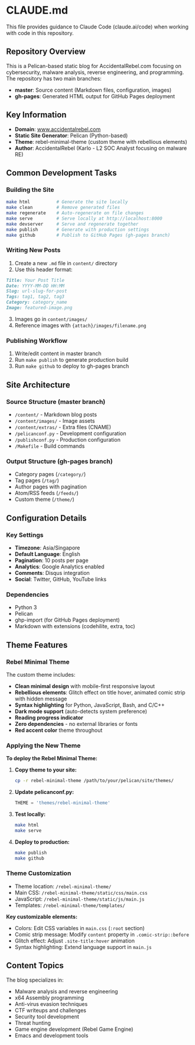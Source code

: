 # CLAUDE.md

This file provides guidance to Claude Code (claude.ai/code) when working with code in this repository.

## Repository Overview

This is a Pelican-based static blog for AccidentalRebel.com focusing on cybersecurity, malware analysis, reverse engineering, and programming. The repository has two main branches:

- **master**: Source content (Markdown files, configuration, images)
- **gh-pages**: Generated HTML output for GitHub Pages deployment

## Key Information

- **Domain**: www.accidentalrebel.com
- **Static Site Generator**: Pelican (Python-based)
- **Theme**: rebel-minimal-theme (custom theme with rebellious elements)
- **Author**: AccidentalRebel (Karlo - L2 SOC Analyst focusing on malware RE)

## Common Development Tasks

### Building the Site
```bash
make html          # Generate the site locally
make clean         # Remove generated files
make regenerate    # Auto-regenerate on file changes
make serve         # Serve locally at http://localhost:8000
make devserver     # Serve and regenerate together
make publish       # Generate with production settings
make github        # Publish to GitHub Pages (gh-pages branch)
```

### Writing New Posts
1. Create a new `.md` file in `content/` directory
2. Use this header format:
```markdown
Title: Your Post Title
Date: YYYY-MM-DD HH:MM
Slug: url-slug-for-post
Tags: tag1, tag2, tag3
Category: category_name
Image: featured-image.png
```
3. Images go in `content/images/`
4. Reference images with `{attach}/images/filename.png`

### Publishing Workflow
1. Write/edit content in master branch
2. Run `make publish` to generate production build
3. Run `make github` to deploy to gh-pages branch

## Site Architecture

### Source Structure (master branch)
- `/content/` - Markdown blog posts
- `/content/images/` - Image assets
- `/content/extras/` - Extra files (CNAME)
- `/pelicanconf.py` - Development configuration
- `/publishconf.py` - Production configuration
- `/Makefile` - Build commands

### Output Structure (gh-pages branch)
- Category pages (`/category/`)
- Tag pages (`/tag/`)
- Author pages with pagination
- Atom/RSS feeds (`/feeds/`)
- Custom theme (`/theme/`)

## Configuration Details

### Key Settings
- **Timezone**: Asia/Singapore
- **Default Language**: English
- **Pagination**: 10 posts per page
- **Analytics**: Google Analytics enabled
- **Comments**: Disqus integration
- **Social**: Twitter, GitHub, YouTube links

### Dependencies
- Python 3
- Pelican
- ghp-import (for GitHub Pages deployment)
- Markdown with extensions (codehilite, extra, toc)

## Theme Features

### Rebel Minimal Theme
The custom theme includes:
- **Clean minimal design** with mobile-first responsive layout
- **Rebellious elements**: Glitch effect on title hover, animated comic strip with hidden message
- **Syntax highlighting** for Python, JavaScript, Bash, and C/C++
- **Dark mode support** (auto-detects system preference)
- **Reading progress indicator**
- **Zero dependencies** - no external libraries or fonts
- **Red accent color** theme throughout

### Applying the New Theme

**To deploy the Rebel Minimal Theme:**

1. **Copy theme to your site:**
   ```bash
   cp -r rebel-minimal-theme /path/to/your/pelican/site/themes/
   ```

2. **Update pelicanconf.py:**
   ```python
   THEME = 'themes/rebel-minimal-theme'
   ```

3. **Test locally:**
   ```bash
   make html
   make serve
   ```

4. **Deploy to production:**
   ```bash
   make publish
   make github
   ```

### Theme Customization
- Theme location: `/rebel-minimal-theme/`
- Main CSS: `/rebel-minimal-theme/static/css/main.css`
- JavaScript: `/rebel-minimal-theme/static/js/main.js`
- Templates: `/rebel-minimal-theme/templates/`

**Key customizable elements:**
- Colors: Edit CSS variables in `main.css` (`:root` section)
- Comic strip message: Modify `content` property in `.comic-strip::before`
- Glitch effect: Adjust `.site-title:hover` animation
- Syntax highlighting: Extend language support in `main.js`

## Content Topics

The blog specializes in:
- Malware analysis and reverse engineering
- x64 Assembly programming
- Anti-virus evasion techniques
- CTF writeups and challenges
- Security tool development
- Threat hunting
- Game engine development (Rebel Game Engine)
- Emacs and development tools